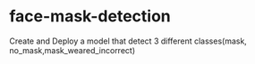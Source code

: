 # face-mask-detection
Create and Deploy a model that detect 3 different classes(mask, no_mask,mask_weared_incorrect)
